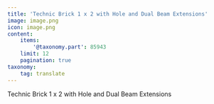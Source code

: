 ```yaml
---
title: 'Technic Brick 1 x 2 with Hole and Dual Beam Extensions'
image: image.png
icon: image.png
content:
    items:
        '@taxonomy.part': 85943
    limit: 12
    pagination: true
taxonomy:
    tag: translate
---
```


Technic Brick 1 x 2 with Hole and Dual Beam Extensions
